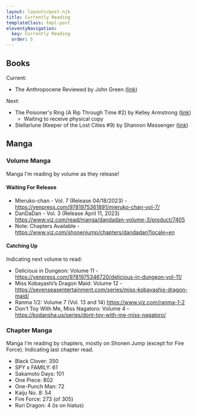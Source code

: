 ```yaml
---
layout: layouts/post.njk
title: Currently Reading
templateClass: tmpl-post
eleventyNavigation:
  key: Currently Reading
  order: 5
---
```


## Books

Current:
- The Anthropocene Reviewed by John Green ([link](https://www.johngreenbooks.com/the-anthropocene-reviewed-book))

Next:
- The Poisoner's Ring (A Rip Through Time #2) by Kelley Armstrong ([link](https://www.kelleyarmstrong.com/book/the-poisoners-ring/))
	- Waiting to receive physical copy
- Stellarlune (Keeper of the Lost Cities #9) by Shannon Messenger ([link](https://www.simonandschuster.com/series/Keeper-of-the-Lost-Cities))

## Manga

### Volume Manga

Manga I'm reading by volume as they release!

#### Waiting For Release

- Mieruko-chan - Vol. 7 (Release 04/18/2023) - https://yenpress.com/9781975361891/mieruko-chan-vol-7/ 
- DanDaDan - Vol. 3 (Release April 11, 2023) https://www.viz.com/read/manga/dandadan-volume-3/product/7405
- Note: Chapters Available - https://www.viz.com/shonenjump/chapters/dandadan?locale=en

#### Catching Up

Indicating next volume to read:

- Delicious in Dungeon: Volume 11 - https://yenpress.com/9781975346720/delicious-in-dungeon-vol-11/
- Miss Kobayashi’s Dragon Maid: Volume 12 - https://sevenseasentertainment.com/series/miss-kobayashis-dragon-maid/
- Ranma 1/2: Volume 7 (Vol. 13 and 14) https://www.viz.com/ranma-1-2
- Don't Toy With Me, Miss Nagatoro: Volume 4 - https://kodansha.us/series/dont-toy-with-me-miss-nagatoro/

### Chapter Manga

Manga I'm reading by chapters, mostly on Shonen Jump (except for Fire Force). Indicating last chapter read.

- Black Clover: 350
- SPY x FAMILY: 61
- Sakamoto Days: 101
- One Piece: 802
- One-Punch Man: 72
- Kaiju No. 8: 54
- Fire Force: 273 (of 305)
- Ruri Dragon: 4 (is on hiatus)